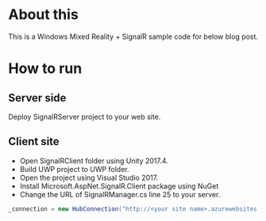 # About this

This is a Windows Mixed Reality + SignalR sample code for below blog post.


# How to run

## Server side

Deploy SignalRServer project to your web site.

## Client site

- Open SignalRClient folder using Unity 2017.4.
- Build UWP project to UWP folder.
- Open the project using Visual Studio 2017.
- Install Microsoft.AspNet.SignalR.Client package using NuGet
- Change the URL of SignalRManager.cs line 25 to your server.

```cs
_connection = new HubConnection("http://<your site name>.azurewebsites.net/");
```